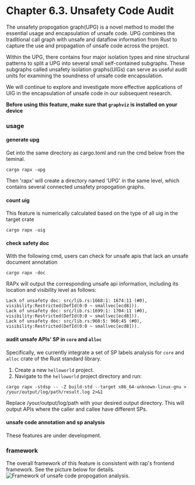 # Chapter 6.3. Unsafety Code Audit
The unsafety propogation graph(UPG) is a novel method to model the essential usage and encapsulation of unsafe code. UPG combines the traditional call graph with unsafe and dataflow information from Rust to capture the use and propagation of unsafe code across the project.

Within the UPG, there contains four major isolation types and nine structural patterns to split a UPG into several small self-contained subgraphs. These subgraphs called unsafety isolation graphs(UIGs) can serve as useful audit units for examining the soundness of unsafe code encapsulation.

We will continue to explore and investigate more effective applications of UIG in the encapsulation of unsafe code in our subsequent research.

**Before using this feature, make sure that `graphviz` is installed on your device**

### usage
#### generate upg
Get into the same directory as cargo.toml and run the cmd below from the teminal. 
```
cargo rapx -upg
```
Then 'rapx' will create a directory named 'UPG' in the same level, which contains several connected unsafety propogation graphs.

#### count uig
This feature is numerically calculated based on the type of all uig in the target crate
```
cargo rapx -uig
```

#### check safety doc
With the following cmd, users can check for unsafe apis that lack an unsafe document annotation
```
cargo rapx -doc
```
RAPx will output the corresponding unsafe api information, including its location and visibility level as follows:
```
Lack of unsafety doc: src/lib.rs:1668:1: 1674:11 (#0), visibility:Restricted(DefId(0:0 ~ smallvec[ecd8])).
Lack of unsafety doc: src/lib.rs:1699:1: 1704:11 (#0), visibility:Restricted(DefId(0:0 ~ smallvec[ecd8])).
Lack of unsafety doc: src/lib.rs:960:5: 960:45 (#0), visibility:Restricted(DefId(0:0 ~ smallvec[ecd8])).
```

#### audit unsafe APIs' SP in `core` and `alloc`
Specifically, we currently integrate a set of SP labels analysis for `core` and `alloc` crate of the Rust standard library.
1. Create a new `helloworld` project.
2. Navigate to the `helloworld` project directory and run:
```
cargo rapx -stdsp -- -Z build-std --target x86_64-unknown-linux-gnu > /your/output/log/path/result.log 2>&1
```
Replace /your/output/log/path with your desired output directory. This will output APIs where the caller and callee have different SPs.

#### unsafe code annotation and sp analysis
These features are under development.

### framework
The overall framework of this feature is consistent with rap's frontend framework. See the picture below for details.
![Framework of unsafe code propogation analysis.](figure/unsafe_code_propogation.png)
